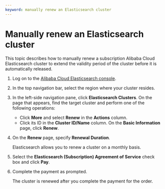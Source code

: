 ```yaml
---
keyword: manually renew an Elasticsearch cluster
---
```


# Manually renew an Elasticsearch cluster

This topic describes how to manually renew a subscription Alibaba Cloud Elasticsearch cluster to extend the validity period of the cluster before it is automatically released.

1.  Log on to the [Alibaba Cloud Elasticsearch console](https://elasticsearch.console.aliyun.com/#/home).

2.  In the top navigation bar, select the region where your cluster resides.

3.  In the left-side navigation pane, click **Elasticsearch Clusters**. On the page that appears, find the target cluster and perform one of the following operations:

    -   Click **More** and select **Renew** in the **Actions** column.
    -   Click its ID in the **Cluster ID/Name** column. On the **Basic Information** page, click **Renew**.
4.  On the **Renew** page, specify **Renewal Duration**.

    Elasticsearch allows you to renew a cluster on a monthly basis.

5.  Select the **Elasticsearch \(Subscription\) Agreement of Service** check box and click **Pay**.

6.  Complete the payment as prompted.

    The cluster is renewed after you complete the payment for the order.


